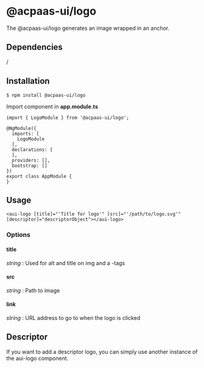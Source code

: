 # @acpaas-ui/logo
The @acpaas-ui/logo generates an image wrapped in an anchor.

## Dependencies
/

## Installation

```
$ npm install @acpaas-ui/logo
```

Import component in **app.module.ts**

```
import { LogoModule } from '@acpaas-ui/logo';

@NgModule({
  imports: [
    LogoModule
  ],
  declarations: [
  ],
  providers: [],
  bootstrap: []
})
export class AppModule {
}
```

## Usage

```
<aui-logo [title]="'Title for logo'" [src]="'/path/to/logo.svg'" [descriptor]="descriptorObject"></aui-logo>
```

### Options

#### title
*string* : Used for alt and title on img and a -tags

#### src
*string* : Path to image

#### link
*string* : URL address to go to when the logo is clicked

## Descriptor

If you want to add a descriptor logo, you can simply use another instance of the aui-logo component.
